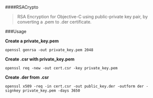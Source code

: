 ####RSACrypto

>RSA Encryption for Objective-C using public-private key pair, by converting a .pem to .der certificate.

###Usage

**Create a private_key.pem**

```openssl genrsa -out private_key.pem 2048```

**Create .csr  with private_key.pem**

```openssl req -new -out cert.csr -key private_key.pem```

**Create .der from .csr**

```openssl x509 -req -in cert.csr -out public_key.der -outform der -signkey private_key.pem -days 3650```